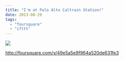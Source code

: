 ```yaml
---
title: "I'm at Palo Alto Caltrain Station!"
date: 2013-08-29
tags: 
  - "foursquare"
  - "ifttt"
---
```


![](images/staticmap?center=37.44350066781593,-122.16490030288696&zoom=16&size=710x440&maptype=roadmap&sensor=false&markers=color:red%7C37.44350066781593,-122.16490030288696)  
  
http://foursquare.com/v/49e5a5e9f964a520de631fe3
